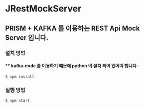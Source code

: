 # JRestMockServer
## PRISM + KAFKA 를 이용하는 REST Api Mock Server 입니다. 


### 설치 방법 
#### ** kafka-node 를 이용하기 때문에 python 이 설치 되어 있어야 합니다. 
```$xslt
$ npm install 
```

### 실행 방법 
```$xslt
$ npm start 
```
